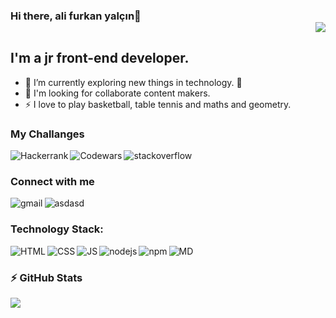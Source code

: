 ### Hi there, ali furkan yalçın👋 <div align = 'right'>![](https://komarev.com/ghpvc/?username=afyy&color=yellow)</div>

## I'm a jr front-end developer.

- 🌱 I’m currently exploring new things in technology. 🤣
- 🥅 I'm looking for collaborate content makers.
- ⚡ I love to play basketball, table tennis and maths and geometry.

### My Challanges

[<img align="left" alt="Hackerrank" src="https://img.shields.io/badge/Hackerrank-white?style=for-the-badge&logo=hackerrank&logoColor=#1ba94c" />][hackerrank]
[<img align="left" alt="Codewars" src="https://img.shields.io/badge/Codewars-black?style=for-the-badge&logo=codewars&logoColor=red" />][codewars]
[<img align="left" alt="stackoverflow" src="https://img.shields.io/badge/Stack_Overflow-orange?style=for-the-badge&logo=stack-overflow&logoColor=black" />][stackoverflow]

<br>

### Connect with me

[<img align="left" alt="gmail" src="https://img.shields.io/badge/Gmail-D14836?style=for-the-badge&logo=gmail&logoColor=white" />][gmail]
[<img align="left" alt="asdasd" src="https://img.shields.io/badge/LinkedIn-0077B5?style=for-the-badge&logo=linkedin&logoColor=white" />][in]

<br>

### Technology Stack:

<img align="left" alt="HTML" src="https://img.shields.io/badge/HTML5-E34F26?style=for-the-badge&logo=html5&logoColor=white" />
<img align="left" alt="CSS" src="https://img.shields.io/badge/CSS3-1572B6?style=for-the-badge&logo=css3&logoColor=white" />
<img align="left" alt="JS" src="https://img.shields.io/badge/JavaScript-F7DF1E?style=for-the-badge&logo=javascript&logoColor=black" />
<img align="left" alt="nodejs" src="https://img.shields.io/badge/Node.js-43853D?style=for-the-badge&logo=node.js&logoColor=white" />
<img align="left" alt="npm" src="https://img.shields.io/badge/npm-CB3837?style=for-the-badge&logo=npm&logoColor=white" />
<img align="left" alt="MD" src="https://img.shields.io/badge/Markdown-000000?style=for-the-badge&logo=markdown&logoColor=white" />

<br>

### :zap: GitHub Stats

[<img align="center" src="https://github-readme-stats.vercel.app/api?username=afyy&show_icons=true&theme=gruvbox" />][stats]

[codewars]: https://www.codewars.com/users/afyy
[hackerrank]: https://www.hackerrank.com/AliFurkanYalcin
[stackoverflow]: https://stackoverflow.com/users/14343354/tartar-sauce
[gmail]: mailto:AliFurkanYalcin@outlook.com.tr
[in]: https://www.linkedin.com/in/afyy/
[stats]: https://github.com/anuraghazra/github-readme-stats
